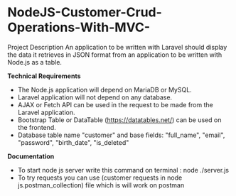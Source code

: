 # NodeJS-Customer-Crud-Operations-With-MVC-
Project Description  An application to be written with Laravel should display the data it retrieves in JSON format from an application to be written with Node.js as a table. 


**Technical Requirements**  
- The Node.js application will depend on MariaDB or MySQL. 
- Laravel application will not depend on any database. 
- AJAX or Fetch API can be used in the request to be made from the Laravel application.
- Bootstrap Table or DataTable (https://datatables.net/) can be used on the frontend.
- Database table name "customer" and base fields: "full_name", "email", "password", "birth_date", "is_deleted"


**Documentation** 
- To start node js server write this command on terminal : node ./server.js
- To try requests you can use (customer requests in node js.postman_collection) file which is will work on postman
